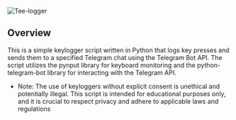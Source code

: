 ![Tee-logger](https://socialify.git.ci/n0rmh3ll/Tee-logger/image?description=1&font=Source%20Code%20Pro&forks=1&issues=1&language=1&name=1&owner=1&pattern=Floating%20Cogs&pulls=1&stargazers=1&theme=Dark)

## Overview
This is a simple keylogger script written in Python that logs key presses and sends them to a specified Telegram chat using the Telegram Bot API. The script utilizes the pynput library for keyboard monitoring and the python-telegram-bot library for interacting with the Telegram API.

* Note: The use of keyloggers without explicit consent is unethical and potentially illegal. This script is intended for educational purposes only, and it is crucial to respect privacy and adhere to applicable laws and regulations 

